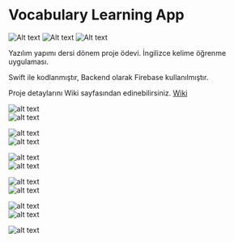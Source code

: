 # Vocabulary Learning App


![Alt text](https://svgshare.com/i/BpM.svg)
![Alt text](https://svgshare.com/i/BoL.svg)
![Alt text](https://svgshare.com/i/Bot.svg)


Yazılım yapımı dersi dönem proje ödevi. İngilizce kelime öğrenme uygulaması.

Swift ile kodlanmıştır, Backend olarak Firebase kullanılmıştır.

Proje detaylarını Wiki sayfasından edinebilirsiniz. [Wiki](https://github.com/yusufozgul/Vocabulary-Learning-App/wiki)



![alt text](https://github.com/yusufozgul/Vocabulary-Learning-App/blob/master/SS/SS1.png)  
![alt text](https://github.com/yusufozgul/Vocabulary-Learning-App/blob/master/SS/SS2.png)  

![alt text](https://github.com/yusufozgul/Vocabulary-Learning-App/blob/master/SS/SS4.png)  
![alt text](https://github.com/yusufozgul/Vocabulary-Learning-App/blob/master/SS/SS5.png)  

![alt text](https://github.com/yusufozgul/Vocabulary-Learning-App/blob/master/SS/SS6.png)  
![alt text](https://github.com/yusufozgul/Vocabulary-Learning-App/blob/master/SS/SS7.png)  

![alt text](https://github.com/yusufozgul/Vocabulary-Learning-App/blob/master/SS/SS8.png)  
![alt text](https://github.com/yusufozgul/Vocabulary-Learning-App/blob/master/SS/SS9.png)  

![alt text](https://github.com/yusufozgul/Vocabulary-Learning-App/blob/master/SS/SS10.png)  
![alt text](https://github.com/yusufozgul/Vocabulary-Learning-App/blob/master/SS/SS11.png)  

![alt text](https://github.com/yusufozgul/Vocabulary-Learning-App/blob/master/SS/SS12.png)
